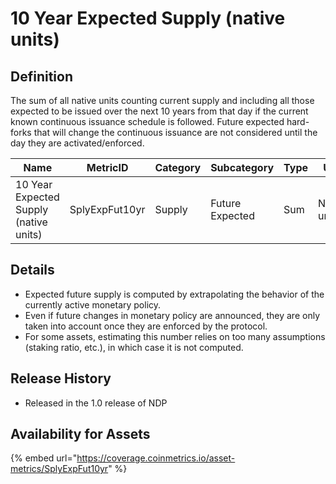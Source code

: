 # 10 Year Expected Supply (native units)

## Definition

The sum of all native units counting current supply and including all those expected to be issued over the next 10 years from that day if the current known continuous issuance schedule is followed. Future expected hard-forks that will change the continuous issuance are not considered until the day they are activated/enforced.

| Name                                   | MetricID       | Category | Subcategory      | Type | Unit         | Interval |
| -------------------------------------- | -------------- | -------- | ---------------- | ---- | ------------ | -------- |
| 10 Year Expected Supply (native units) | SplyExpFut10yr | Supply   | Future Expected  | Sum  | Native units | 10 years |

## Details

* Expected future supply is computed by extrapolating the behavior of the currently active monetary policy.
* Even if future changes in monetary policy are announced, they are only taken into account once they are enforced by the protocol.
* For some assets, estimating this number relies on too many assumptions (staking ratio, etc.), in which case it is not computed.

## Release History

* Released in the 1.0 release of NDP

## Availability for Assets

{% embed url="https://coverage.coinmetrics.io/asset-metrics/SplyExpFut10yr" %}
